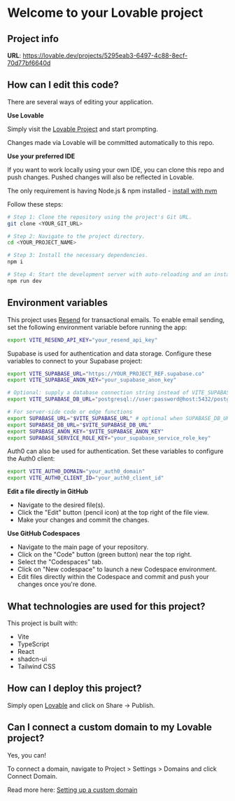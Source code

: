 # Welcome to your Lovable project

## Project info

**URL**: https://lovable.dev/projects/5295eab3-6497-4c88-8ecf-70d77bf6640d

## How can I edit this code?

There are several ways of editing your application.

**Use Lovable**

Simply visit the [Lovable Project](https://lovable.dev/projects/5295eab3-6497-4c88-8ecf-70d77bf6640d) and start prompting.

Changes made via Lovable will be committed automatically to this repo.

**Use your preferred IDE**

If you want to work locally using your own IDE, you can clone this repo and push changes. Pushed changes will also be reflected in Lovable.

The only requirement is having Node.js & npm installed - [install with nvm](https://github.com/nvm-sh/nvm#installing-and-updating)

Follow these steps:

```sh
# Step 1: Clone the repository using the project's Git URL.
git clone <YOUR_GIT_URL>

# Step 2: Navigate to the project directory.
cd <YOUR_PROJECT_NAME>

# Step 3: Install the necessary dependencies.
npm i

# Step 4: Start the development server with auto-reloading and an instant preview.
npm run dev
```

## Environment variables

This project uses [Resend](https://resend.com) for transactional emails. To enable email sending, set the following environment variable before running the app:

```sh
export VITE_RESEND_API_KEY="your_resend_api_key"
```

Supabase is used for authentication and data storage. Configure these variables to connect to your Supabase project:

```sh
export VITE_SUPABASE_URL="https://YOUR_PROJECT_REF.supabase.co"
export VITE_SUPABASE_ANON_KEY="your_supabase_anon_key"

# Optional: supply a database connection string instead of VITE_SUPABASE_URL
export VITE_SUPABASE_DB_URL="postgresql://user:password@host:5432/postgres"

# For server-side code or edge functions
export SUPABASE_URL="$VITE_SUPABASE_URL" # optional when SUPABASE_DB_URL is set
export SUPABASE_DB_URL="$VITE_SUPABASE_DB_URL"
export SUPABASE_ANON_KEY="$VITE_SUPABASE_ANON_KEY"
export SUPABASE_SERVICE_ROLE_KEY="your_supabase_service_role_key"
```

Auth0 can also be used for authentication. Set these variables to configure the Auth0 client:

```sh
export VITE_AUTH0_DOMAIN="your_auth0_domain"
export VITE_AUTH0_CLIENT_ID="your_auth0_client_id"
```

**Edit a file directly in GitHub**

- Navigate to the desired file(s).
- Click the "Edit" button (pencil icon) at the top right of the file view.
- Make your changes and commit the changes.

**Use GitHub Codespaces**

- Navigate to the main page of your repository.
- Click on the "Code" button (green button) near the top right.
- Select the "Codespaces" tab.
- Click on "New codespace" to launch a new Codespace environment.
- Edit files directly within the Codespace and commit and push your changes once you're done.

## What technologies are used for this project?

This project is built with:

- Vite
- TypeScript
- React
- shadcn-ui
- Tailwind CSS

## How can I deploy this project?

Simply open [Lovable](https://lovable.dev/projects/5295eab3-6497-4c88-8ecf-70d77bf6640d) and click on Share -> Publish.

## Can I connect a custom domain to my Lovable project?

Yes, you can!

To connect a domain, navigate to Project > Settings > Domains and click Connect Domain.

Read more here: [Setting up a custom domain](https://docs.lovable.dev/tips-tricks/custom-domain#step-by-step-guide)
